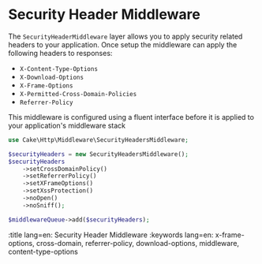 <!-- anchor: security-header-middleware -->
# Security Header Middleware

The `SecurityHeaderMiddleware` layer allows you to apply security related
headers to your application. Once setup the middleware can apply the following
headers to responses:

- `X-Content-Type-Options`
- `X-Download-Options`
- `X-Frame-Options`
- `X-Permitted-Cross-Domain-Policies`
- `Referrer-Policy`

This middleware is configured using a fluent interface before it is applied to
your application's middleware stack

```php
use Cake\Http\Middleware\SecurityHeadersMiddleware;

$securityHeaders = new SecurityHeadersMiddleware();
$securityHeaders
    ->setCrossDomainPolicy()
    ->setReferrerPolicy()
    ->setXFrameOptions()
    ->setXssProtection()
    ->noOpen()
    ->noSniff();

$middlewareQueue->add($securityHeaders);

```

:title lang=en: Security Header Middleware
:keywords lang=en: x-frame-options, cross-domain, referrer-policy, download-options, middleware, content-type-options
